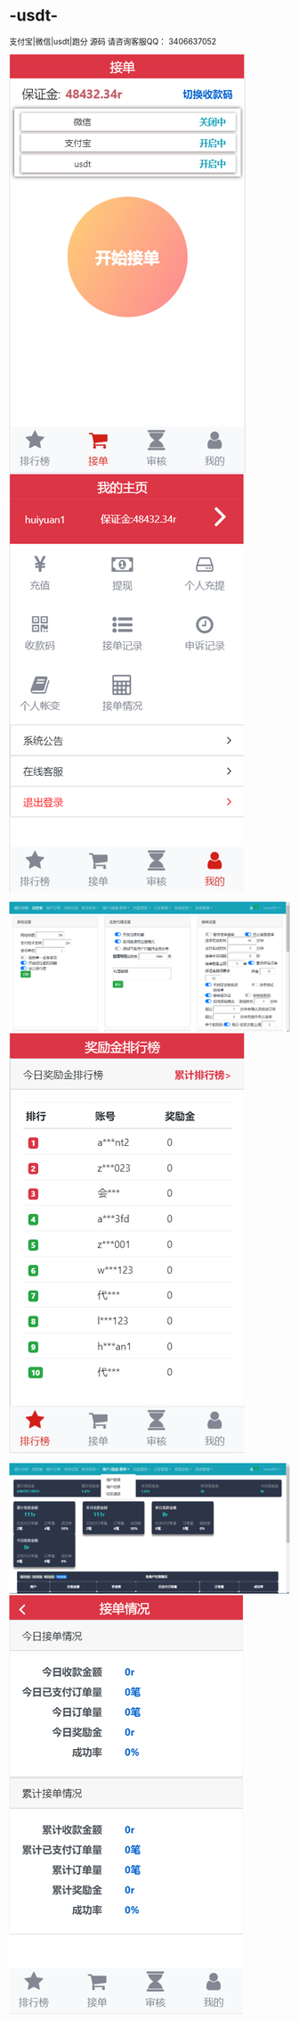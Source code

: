# -usdt-
 支付宝|微信|usdt|跑分 源码
请咨询客服QQ： 3406637052


![image](https://github.com/tom-zhb/-usdt-/blob/master/1%20(1).jpg)
![image](https://github.com/tom-zhb/-usdt-/blob/master/1%20(2).jpg)

![image](https://github.com/tom-zhb/-usdt-/blob/master/1%20(2).png)
![image](https://github.com/tom-zhb/-usdt-/blob/master/1%20(3).jpg)


![image](https://github.com/tom-zhb/-usdt-/blob/master/1%20(3).png)
![image](https://github.com/tom-zhb/-usdt-/blob/master/5.png)

